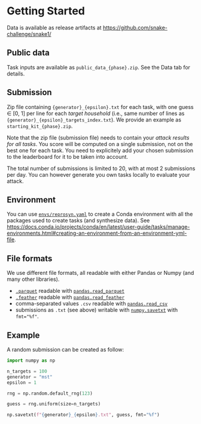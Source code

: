 # Getting Started

Data is available as release artifacts at https://github.com/snake-challenge/snake1/

## Public data

Task inputs are available as `public_data_{phase}.zip`. See the Data tab for details.

## Submission

Zip file containing `{generator}_{epsilon}.txt` for each task, with one guess ∈ [0, 1] per line for each *target household* (i.e., same number of lines as `{generator}_{epsilon}_targets_index.txt`).
We provide an example as `starting_kit_{phase}.zip`.

Note that the zip file (submission file) needs to contain your *attack results for all tasks*.
You score will be computed on a single submission, not on the best one for each task.
You need to explicitely add your chosen submission to the leaderboard for it to be taken into account.

The total number of submissions is limited to 20, with at most 2 submissions per day. You can however generate you own tasks locally to evaluate your attack.

## Environment

You can use [`envs/reprosyn.yaml`](https://github.com/snake-challenge/snake1/blob/Main/envs/reprosyn.yaml) to create a Conda environment with all the packages used to create tasks (and synthesize data). 
See https://docs.conda.io/projects/conda/en/latest/user-guide/tasks/manage-environments.html#creating-an-environment-from-an-environment-yml-file.

## File formats

We use different file formats, all readable with either Pandas or Numpy (and many other libraries).

- [`.parquet`](https://parquet.apache.org/) readable with [`pandas.read_parquet`](https://pandas.pydata.org/docs/reference/api/pandas.read_parquet.html)
- [`.feather`](https://arrow.apache.org/docs/python/feather.html) readable with [`pandas.read_feather`](https://pandas.pydata.org/docs/reference/api/pandas.read_feather.html)
- comma-separated values `.csv` readable with [`pandas.read_csv`](https://pandas.pydata.org/docs/reference/api/pandas.read_csv.html)
- submissions as `.txt` (see above) writable with [`numpy.savetxt`](https://numpy.org/doc/stable/reference/generated/numpy.savetxt.html) with `fmt="%f"`.

## Example

A random submission can be created as follow:

```python
import numpy as np

n_targets = 100
generator = "mst"
epsilon = 1

rng = np.random.default_rng(123)

guess = rng.uniform(size=n_targets)

np.savetxt(f"{generator}_{epsilon}.txt", guess, fmt="%f")
```

